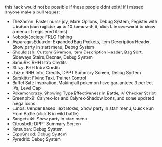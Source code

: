 this hack would not be possible if these people didnt exist! if i missed anyone make a pull request
- TheXaman: Faster nurse joy, More Options, Debug System, Register with L button (can register up to 10 items with it, click L in overworld to show a menu of registered items)
- NobodySociety: FRLG Fishing
- AsparagusEduardo: Expanded Bag Pockets, Item Description Header, Show party in start menu, Debug System
- Ghoulslash: Custom Givemon, Item Description Header, Bag Sort, Sideways Stairs, Dexnav, Debug System
- SamuRH: RHH Intro Credits
- Xhizy: RHH Intro Credits
- Jaizu: RHH Intro Credits, DPPT Summary Screen, Debug System
- Surskitty: Flying Taxi, Trainer Control
- Buffel Saft: Inspiration, Making all pokemon have garuanteed 3 perfect IVs, Level Cap
- Pokemoncrazy: Showing Type Effectiveness In Battle, IV Checker Script
- Greenphx9: Calyrex-Ice and Calyrex-Shadow icons, and some updated mega icons
- Lunos: Gender Based Text Boxes, Show party in start menu, Quick Run From Battle (click B in wild battle)
- Sangetsuki: Show party in start menu
- Citrusbolt: DPPT Summary Screen
- Ketsuban: Debug System
- ExpoSneed: Debug System
- Pyredrid: Debug System
